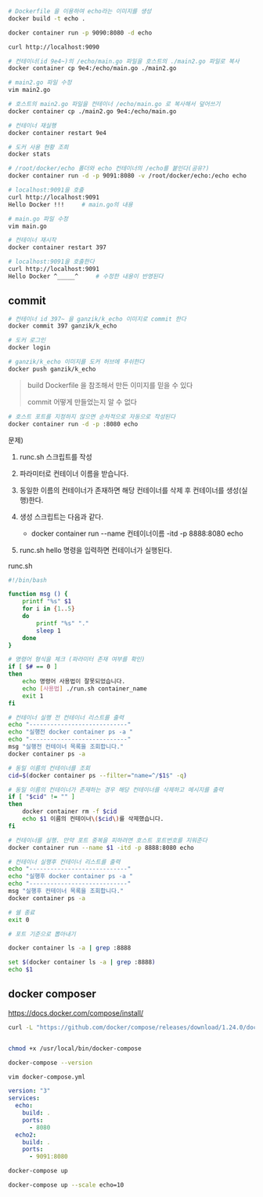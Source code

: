 ```bash
# Dockerfile 을 이용하여 echo라는 이미지를 생성
docker build -t echo .

docker container run -p 9090:8080 -d echo

curl http://localhost:9090

# 컨테이너(id 9e4~)의 /echo/main.go 파일을 호스트의 ./main2.go 파일로 복사
docker container cp 9e4:/echo/main.go ./main2.go

# main2.go 파일 수정
vim main2.go

# 호스트의 main2.go 파일을 컨테이너 /echo/main.go 로 복사해서 덮어쓰기
docker container cp ./main2.go 9e4:/echo/main.go

# 컨테이너 재실행
docker container restart 9e4

# 도커 사용 현황 조희
docker stats

# /root/docker/echo 폴더와 echo 컨테이너의 /echo를 붙인다(공유?)
docker container run -d -p 9091:8080 -v /root/docker/echo:/echo echo

# localhost:9091을 호출
curl http://localhost:9091
Hello Docker !!!     # main.go의 내용

# main.go 파일 수정
vim main.go

# 컨테이너 재시작
docker container restart 397

# localhost:9091을 호출한다
curl http://localhost:9091
Hello Docker ^_____^     # 수정한 내용이 반영된다
```

## commit

```bash
# 컨테이너 id 397~ 을 ganzik/k_echo 이미지로 commit 한다
docker commit 397 ganzik/k_echo

# 도커 로그인
docker login

# ganzik/k_echo 이미지를 도커 허브에 푸쉬한다
docker push ganzik/k_echo
```

> build
> Dockerfile 을 참조해서 만든 이미지를 믿을 수 있다
>
> commit
> 어떻게 만들었는지 알 수 없다

```bash
# 호스트 포트를 지정하지 않으면 순차적으로 자동으로 작성된다
docker container run -d -p :8080 echo
```

문제)

1. runc.sh 스크립트를 작성

2. 파라미터로 컨테이너 이름을 받습니다.

3. 동일한 이름의 컨테이너가 존재하면 해당 컨테이너를 삭제 후 컨테이너를 생성(실행)한다.

4. 생성 스크립트는 다음과 같다.
   - docker container run --name 컨테이너이름 -itd -p 8888:8080 echo

5) runc.sh hello 명령을 입력하면 컨테이너가 실행된다.

runc.sh

```bash
#!/bin/bash

function msg () {
	printf "%s" $1
	for i in {1..5}
	do
		printf "%s" "."
		sleep 1
	done
}

# 명령어 형식을 체크 (파라미터 존재 여부를 확인)
if [ $# == 0 ]
then
	echo 명령어 사용법이 잘못되었습니다.
	echo [사용법] ./run.sh container_name
	exit 1
fi

# 컨테이너 실행 전 컨테이너 리스트를 출력
echo "----------------------------"
echo "실행전 docker container ps -a "
echo "----------------------------"
msg "실행전 컨테이너 목록을 조회합니다."
docker container ps -a

# 동일 이름의 컨테이너를 조회
cid=$(docker container ps --filter="name=^/$1$" -q)

# 동일 이름의 컨테이너가 존재하는 경우 해당 컨테이너를 삭제하고 메시지를 출력
if [ "$cid" != "" ]
then
	docker container rm -f $cid
	echo $1 이름의 컨테이너\($cid\)를 삭제했습니다.
fi

# 컨테이너를 실행. 만약 포트 중복을 피하려면 호스트 포트번호를 지워준다
docker container run --name $1 -itd -p 8888:8080 echo

# 컨테이너 실행후 컨테이너 리스트를 출력
echo "----------------------------"
echo "실행후 docker container ps -a "
echo "----------------------------"
msg "실행후 컨테이너 목록을 조회합니다."
docker container ps -a

# 쉘 종료
exit 0

```

```bash
# 포트 기준으로 뽑아내기

docker container ls -a | grep :8888

set $(docker container ls -a | grep :8888)
echo $1
```

## docker composer

<https://docs.docker.com/compose/install/>

```bash
curl -L "https://github.com/docker/compose/releases/download/1.24.0/docker-compose-$(uname -s)-$(uname -m)" -o /usr/local/bin/docker-compose


chmod +x /usr/local/bin/docker-compose

docker-compose --version

vim docker-compose.yml
```

```yml
version: "3"
services:
  echo:
    build: .
    ports:
      - 8080
  echo2:
    build: .
    ports:
      - 9091:8080
```

```bash
docker-compose up

docker-compose up --scale echo=10
```
